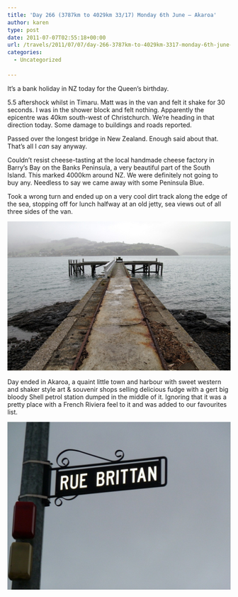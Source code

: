 ```yaml
---
title: 'Day 266 (3787km to 4029km 33/17) Monday 6th June – Akaroa'
author: karen
type: post
date: 2011-07-07T02:55:18+00:00
url: /travels/2011/07/07/day-266-3787km-to-4029km-3317-monday-6th-june-akaroa/
categories:
  - Uncategorized

---
```

It’s a bank holiday in NZ today for the Queen’s birthday. 

5.5 aftershock whilst in Timaru. Matt was in the van and felt it shake for 30 seconds. I was in the shower block and felt nothing. Apparently the epicentre was 40km south-west of Christchurch. We’re heading in that direction today. Some damage to buildings and roads reported.

Passed over the longest bridge in New Zealand. Enough said about that. That’s all I _can_ say anyway.

Couldn’t resist cheese-tasting at the local handmade cheese factory in Barry’s Bay on the Banks Peninsula, a very beautiful part of the South Island. This marked 4000km around NZ. We were definitely not going to buy any. Needless to say we came away with some Peninsula Blue. 

Took a wrong turn and ended up on a very cool dirt track along the edge of the sea, stopping off for lunch halfway at an old jetty, sea views out of all three sides of the van.

![](/travels-wp-content/uploads/2011/07/IMG_7440.jpg)

Day ended in Akaroa, a quaint little town and harbour with sweet western and shaker style art & souvenir shops selling delicious fudge with a gert big bloody Shell petrol station dumped in the middle of it. Ignoring that it was a pretty place with a French Riviera feel to it and was added to our favourites list.

![](/travels-wp-content/uploads/2011/07/P1070202.jpg)

 [1]: http://www.mattburns.co.uk/travels/wp-content/uploads/2011/07/IMG_7440.jpg
 [2]: http://www.mattburns.co.uk/travels/wp-content/uploads/2011/07/P1070202.jpg